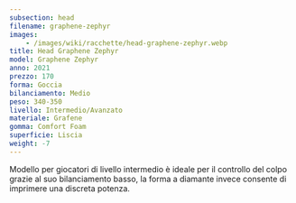 ```yaml
---
subsection: head
filename: graphene-zephyr
images:
    - /images/wiki/racchette/head-graphene-zephyr.webp
title: Head Graphene Zephyr
model: Graphene Zephyr
anno: 2021
prezzo: 170
forma: Goccia
bilanciamento: Medio
peso: 340-350
livello: Intermedio/Avanzato
materiale: Grafene
gomma: Comfort Foam
superficie: Liscia
weight: -7
---
```

Modello per giocatori di livello intermedio è ideale per il controllo del colpo grazie al suo bilanciamento basso, la forma a diamante invece consente di imprimere una discreta potenza.